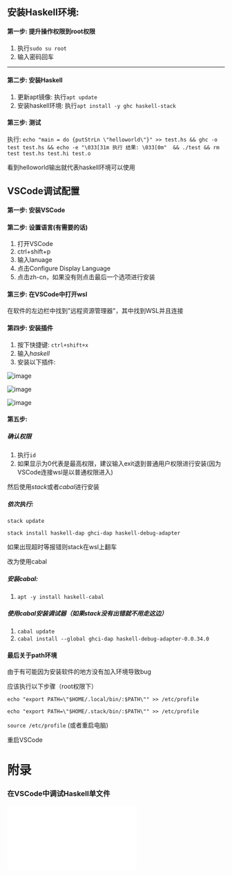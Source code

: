 
## 安装Haskell环境:

#### 第一步: 提升操作权限到root权限

1. 执行`sudo su root`
2. 输入密码回车

---
#### 第二步: 安装Haskell

1. 更新apt镜像: 执行`apt update`
2. 安装haskell环境: 执行`apt install -y ghc haskell-stack`

#### 第三步: 测试

执行: `echo "main = do {putStrLn \"helloworld\"}" >> test.hs && ghc -o test test.hs && echo -e "\033[31m 执行
结果: \033[0m"  && ./test && rm test test.hs test.hi test.o`

看到helloworld输出就代表haskell环境可以使用

## VSCode调试配置

#### 第一步: 安装VSCode 

#### 第二步: 设置语言(有需要的话)

1. 打开VSCode
2. ctrl+shift+p
3. 输入lanuage
4. 点击Configure Display Language
5. 点击zh-cn，如果没有则点击最后一个选项进行安装

#### 第三步: 在VSCode中打开wsl

在软件的左边栏中找到"远程资源管理器"，其中找到WSL并且连接

#### 第四步: 安装插件

1. 按下快捷键: `ctrl+shift+x`
2. 输入*haskell*
3. 安装以下插件:

![image](https://user-images.githubusercontent.com/84715902/135286983-c11374ff-6305-419e-a295-d93743b8a6e8.png)

![image](https://user-images.githubusercontent.com/84715902/135287031-adf7efa0-321b-486f-be48-d46cc6c18298.png)

![image](https://user-images.githubusercontent.com/84715902/135287062-989a41f6-6856-4c18-a616-9e2d574ffe60.png)

#### 第五步: 

##### 确认权限 

1. 执行`id`
2. 如果显示为0代表是最高权限，建议输入exit退到普通用户权限进行安装(因为VSCode连接wsl是以普通权限进入)

然后使用*stack*或者*cabal*进行安装

##### 依次执行:
  
`stack update`

`stack install haskell-dap ghci-dap haskell-debug-adapter`

如果出现超时等报错则stack在wsl上翻车

改为使用cabal

##### 安装cabal: 

1. `apt -y install haskell-cabal`

##### 使用cabal安装调试器（如果stack没有出错就不用走这边）

1. `cabal update`
2. `cabal install --global ghci-dap haskell-debug-adapter-0.0.34.0`

#### 最后关于path环境

由于有可能因为安装软件的地方没有加入环境导致bug

应该执行以下步骤（root权限下）

`echo "export PATH=\"$HOME/.local/bin/:$PATH\"" >> /etc/profile`

`echo "export PATH=\"$HOME/.stack/bin/:$PATH\"" >> /etc/profile`

`source /etc/profile` (或者重启电脑)

重启VSCode

# 附录

### 在VSCode中调试Haskell单文件

![debug_vscode](./debug_vscode.md)
